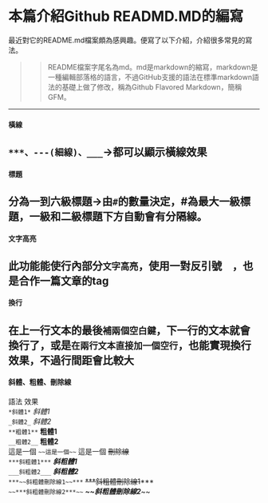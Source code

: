 # 本篇介紹Github READMD.MD的編寫
最近對它的README.md檔案頗為感興趣。便寫了以下介紹，介紹很多常見的寫法。
>> README檔案字尾名為md。md是markdown的縮寫，markdown是一種編輯部落格的語言，不過GitHub支援的語法在標準markdown語法的基礎上做了修改，稱為Github Flavored Markdown，簡稱GFM。
***
#### 橫線  
`***、---(細線)、___`->都可以顯示橫線效果
---
#### 標題  
分為一到六級標題->由`#`的數量決定，#為最大一級標題，一級和二級標題下方自動會有分隔線。
---
#### 文字高亮    
此功能能使行內部分`文字高亮`，使用一對反引號 ` ` ，也是合作一篇文章的tag 
---
#### 換行  
在上一行文本的最後`補兩個空白鍵`，下一行的文本就會換行了，或是`在兩行文本直接加一個空行`，也能實現換行效果，不過行間距會比較大
---
#### 斜體、粗體、刪除線
語法    效果  
`*斜體1*`	*斜體1*  
`_斜體2_`	_斜體2_  
`**粗體1**`	**粗體1**  
`__粗體2__`	__粗體2__   
這是一個 `~~這是一個~~`	這是一個 ~~刪除線~~  
`***斜粗體1***`	***斜粗體1***  
`___斜粗體2___`	___斜粗體2___  
`***~~斜粗體刪除線1~~***`	~~***斜粗體刪除線1~~***    
`~~***斜粗體刪除線2***~~`	***~~斜粗體刪除線2***~~    
